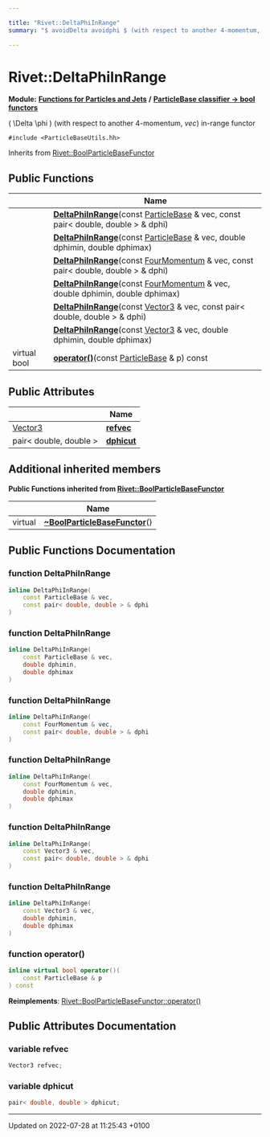 ```yaml
---

title: "Rivet::DeltaPhiInRange"
summary: "$ avoidDelta avoidphi $ (with respect to another 4-momentum, vec) in-range functor "

---
```


# Rivet::DeltaPhiInRange

**Module:** **[Functions for Particles and Jets](http://example.org/modules/group__particlebaseutils/)** **/** **[ParticleBase classifier -> bool functors](http://example.org/modules/group__particlebasetutils__pb2bool/)**



\( \Delta \phi \) (with respect to another 4-momentum, _vec_) in-range functor 


`#include <ParticleBaseUtils.hh>`

Inherits from [Rivet::BoolParticleBaseFunctor](http://example.org/classes/structrivet_1_1boolparticlebasefunctor/)

## Public Functions

|                | Name           |
| -------------- | -------------- |
| | **[DeltaPhiInRange](http://example.org/modules/group__particlebaseutils/#function-deltaphiinrange)**(const <a href="http://example.org/classes/classrivet_1_1particlebase/">ParticleBase</a> & vec, const pair< double, double > & dphi) |
| | **[DeltaPhiInRange](http://example.org/modules/group__particlebaseutils/#function-deltaphiinrange)**(const <a href="http://example.org/classes/classrivet_1_1particlebase/">ParticleBase</a> & vec, double dphimin, double dphimax) |
| | **[DeltaPhiInRange](http://example.org/modules/group__particlebaseutils/#function-deltaphiinrange)**(const <a href="http://example.org/classes/classrivet_1_1fourmomentum/">FourMomentum</a> & vec, const pair< double, double > & dphi) |
| | **[DeltaPhiInRange](http://example.org/modules/group__particlebaseutils/#function-deltaphiinrange)**(const <a href="http://example.org/classes/classrivet_1_1fourmomentum/">FourMomentum</a> & vec, double dphimin, double dphimax) |
| | **[DeltaPhiInRange](http://example.org/modules/group__particlebaseutils/#function-deltaphiinrange)**(const <a href="http://example.org/classes/classrivet_1_1vector3/">Vector3</a> & vec, const pair< double, double > & dphi) |
| | **[DeltaPhiInRange](http://example.org/modules/group__particlebaseutils/#function-deltaphiinrange)**(const <a href="http://example.org/classes/classrivet_1_1vector3/">Vector3</a> & vec, double dphimin, double dphimax) |
| virtual bool | **[operator()](http://example.org/modules/group__particlebaseutils/#function-operator())**(const <a href="http://example.org/classes/classrivet_1_1particlebase/">ParticleBase</a> & p) const |

## Public Attributes

|                | Name           |
| -------------- | -------------- |
| <a href="http://example.org/classes/classrivet_1_1vector3/">Vector3</a> | **[refvec](http://example.org/modules/group__particlebaseutils/#variable-refvec)**  |
| pair< double, double > | **[dphicut](http://example.org/modules/group__particlebaseutils/#variable-dphicut)**  |

## Additional inherited members

**Public Functions inherited from [Rivet::BoolParticleBaseFunctor](http://example.org/classes/structrivet_1_1boolparticlebasefunctor/)**

|                | Name           |
| -------------- | -------------- |
| virtual | **[~BoolParticleBaseFunctor](http://example.org/modules/group__particlebaseutils/#function-~boolparticlebasefunctor)**() |


## Public Functions Documentation

### function DeltaPhiInRange

```cpp
inline DeltaPhiInRange(
    const ParticleBase & vec,
    const pair< double, double > & dphi
)
```


### function DeltaPhiInRange

```cpp
inline DeltaPhiInRange(
    const ParticleBase & vec,
    double dphimin,
    double dphimax
)
```


### function DeltaPhiInRange

```cpp
inline DeltaPhiInRange(
    const FourMomentum & vec,
    const pair< double, double > & dphi
)
```


### function DeltaPhiInRange

```cpp
inline DeltaPhiInRange(
    const FourMomentum & vec,
    double dphimin,
    double dphimax
)
```


### function DeltaPhiInRange

```cpp
inline DeltaPhiInRange(
    const Vector3 & vec,
    const pair< double, double > & dphi
)
```


### function DeltaPhiInRange

```cpp
inline DeltaPhiInRange(
    const Vector3 & vec,
    double dphimin,
    double dphimax
)
```


### function operator()

```cpp
inline virtual bool operator()(
    const ParticleBase & p
) const
```


**Reimplements**: [Rivet::BoolParticleBaseFunctor::operator()](http://example.org/modules/group__particlebaseutils/#function-operator())


## Public Attributes Documentation

### variable refvec

```cpp
Vector3 refvec;
```


### variable dphicut

```cpp
pair< double, double > dphicut;
```


-------------------------------

Updated on 2022-07-28 at 11:25:43 +0100